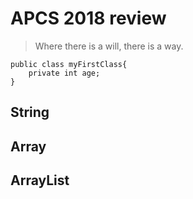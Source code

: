 # APCS 2018 review
> Where there is a will, there is a way.
```
public class myFirstClass{
    private int age;
}
```
## String



## Array



## ArrayList
